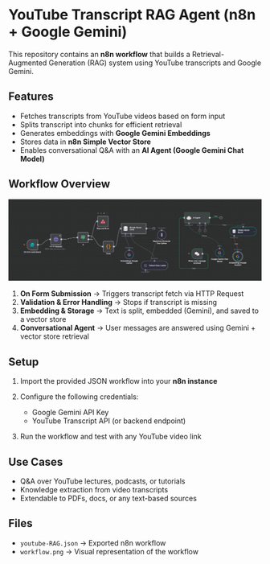 # YouTube Transcript RAG Agent (n8n + Google Gemini)

This repository contains an **n8n workflow** that builds a Retrieval-Augmented Generation (RAG) system using YouTube transcripts and Google Gemini.

## Features

* Fetches transcripts from YouTube videos based on form input
* Splits transcript into chunks for efficient retrieval
* Generates embeddings with **Google Gemini Embeddings**
* Stores data in **n8n Simple Vector Store**
* Enables conversational Q\&A with an **AI Agent (Google Gemini Chat Model)**

## Workflow Overview

![Workflow Screenshot](workflow.png)

1. **On Form Submission** → Triggers transcript fetch via HTTP Request
2. **Validation & Error Handling** → Stops if transcript is missing
3. **Embedding & Storage** → Text is split, embedded (Gemini), and saved to a vector store
4. **Conversational Agent** → User messages are answered using Gemini + vector store retrieval

## Setup

1. Import the provided JSON workflow into your **n8n instance**
2. Configure the following credentials:

   * Google Gemini API Key
   * YouTube Transcript API (or backend endpoint)
3. Run the workflow and test with any YouTube video link

## Use Cases

* Q\&A over YouTube lectures, podcasts, or tutorials
* Knowledge extraction from video transcripts
* Extendable to PDFs, docs, or any text-based sources

## Files

* `youtube-RAG.json` → Exported n8n workflow
* `workflow.png` → Visual representation of the workflow
